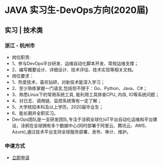 
# JAVA 实习生-DevOps方向(2020届)
## 实习  |  技术类
### 浙江 - 杭州市

- 岗位职责:
- 1、参与DevOps平台研发、运维自动化脚本开发、常规运维支撑；
- 2、编写概要设计、详细设计、技术评估、技术实现等相关文档。
- 岗位要求：
- 1、热爱技术，喜欢钻研，对新技术能深入学习；
- 2、至少熟练掌握一门语言,包括但不限于：Go、Python、Java、C#；
- 3、熟悉Linux下的常用系统工具, 能利用工具排查CPU, 内存, IO等系统问题；
- 4、对日志、调用链、监控系统等有一定了解；
- 5、大学统招本科及以上学历，2020届毕业生；
- 6、能长期并全职实习。
- DevOps团队是一支研发团队,专注于涂鸦全球化IoT平台自动化运维和平台建设，涂鸦在全球拥有多个数据中心(同时部署于阿里云、腾讯云、AWS、Azure),通过技术平台支持全球服务部署、发布、审计、维护。
### 申请方式
- <a href="mailto:hr@tuya.com?subject=求职简历-JAVA 实习生-DevOps方向(2020届)-来自GitHub">立即申请</a>
